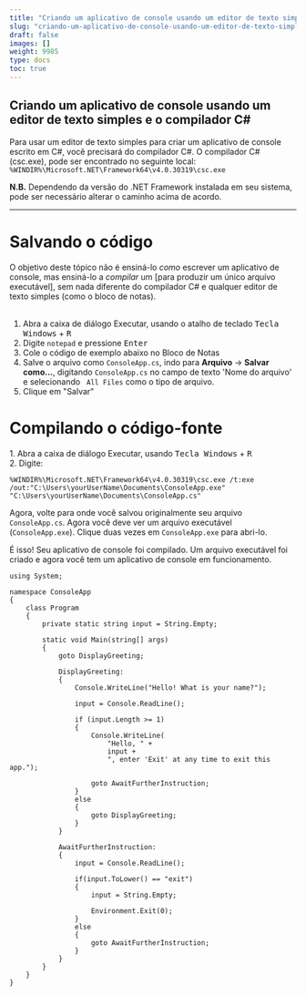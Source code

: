 ```yaml
---
title: "Criando um aplicativo de console usando um editor de texto simples e o compilador C# (csc.exe)"
slug: "criando-um-aplicativo-de-console-usando-um-editor-de-texto-simples-e-o-compilador-c-cscexe"
draft: false
images: []
weight: 9985
type: docs
toc: true
---
```


## Criando um aplicativo de console usando um editor de texto simples e o compilador C#
Para usar um editor de texto simples para criar um aplicativo de console escrito em C#, você precisará do compilador C#. O compilador C# (csc.exe), pode ser encontrado no seguinte local:
`%WINDIR%\Microsoft.NET\Framework64\v4.0.30319\csc.exe`

**N.B.** Dependendo da versão do .NET Framework instalada em seu sistema, pode ser necessário alterar o caminho acima de acordo.


----------

<h1>Salvando o código</h1>
O objetivo deste tópico não é ensiná-lo <i>como</i> escrever um aplicativo de console, mas ensiná-lo a <i>compilar</i> um [para produzir um único arquivo executável], sem nada diferente do compilador C# e qualquer editor de texto simples (como o bloco de notas).
<br/><br/>

1. Abra a caixa de diálogo Executar, usando o atalho de teclado <kbd>Tecla Windows</kbd> + <kbd>R</kbd>
2. Digite `notepad` e pressione <kbd>Enter</kbd>
3. Cole o código de exemplo abaixo no Bloco de Notas
4. Salve o arquivo como `ConsoleApp.cs`, indo para **Arquivo** → **Salvar como...**, digitando `ConsoleApp.cs` no campo de texto 'Nome do arquivo' e selecionando ` All Files` como o tipo de arquivo.
5. Clique em "Salvar"

<h1>Compilando o código-fonte</h1>
1. Abra a caixa de diálogo Executar, usando <kbd>Tecla Windows</kbd> + <kbd>R</kbd><br/>
2. Digite:

    %WINDIR%\Microsoft.NET\Framework64\v4.0.30319\csc.exe /t:exe /out:"C:\Users\yourUserName\Documents\ConsoleApp.exe" "C:\Users\yourUserName\Documents\ConsoleApp.cs"

Agora, volte para onde você salvou originalmente seu arquivo `ConsoleApp.cs`. Agora você deve ver um arquivo executável (`ConsoleApp.exe`). Clique duas vezes em `ConsoleApp.exe` para abri-lo.

É isso! Seu aplicativo de console foi compilado. Um arquivo executável foi criado e agora você tem um aplicativo de console em funcionamento.


    using System;
    
    namespace ConsoleApp
    {
        class Program
        {
            private static string input = String.Empty;
    
            static void Main(string[] args)
            {
                goto DisplayGreeting;
    
                DisplayGreeting:
                {
                    Console.WriteLine("Hello! What is your name?");
    
                    input = Console.ReadLine();
    
                    if (input.Length >= 1)
                    {
                        Console.WriteLine(
                            "Hello, " + 
                            input + 
                            ", enter 'Exit' at any time to exit this app.");
    
                        goto AwaitFurtherInstruction;
                    }
                    else
                    {
                        goto DisplayGreeting;
                    }
                }
    
                AwaitFurtherInstruction:
                {
                    input = Console.ReadLine();
    
                    if(input.ToLower() == "exit")
                    {
                        input = String.Empty;
    
                        Environment.Exit(0);
                    }
                    else
                    {
                        goto AwaitFurtherInstruction;
                    }
                }
            }
        }
    }

